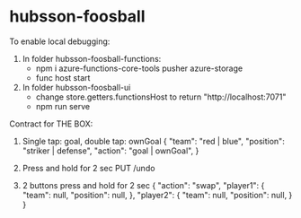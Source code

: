 # hubsson-foosball
To enable local debugging:
1. In folder hubsson-foosball-functions:
    - npm i azure-functions-core-tools pusher azure-storage
    - func host start
2. In folder hubsson-foosball-ui
    - change store.getters.functionsHost to return "http://localhost:7071"
    - npm run serve

Contract for THE BOX:
1. Single tap: goal, double tap: ownGoal
{
    "team": "red | blue",
    "position": "striker | defense",
    "action": "goal | ownGoal",
}

2. Press and hold for 2 sec
PUT /undo

3. 2 buttons press and hold for 2 sec
{
    "action": "swap",
    "player1": {
        "team": null,
        "position": null,
    },
    "player2": {
        "team": null,
        "position": null,
    }
}
